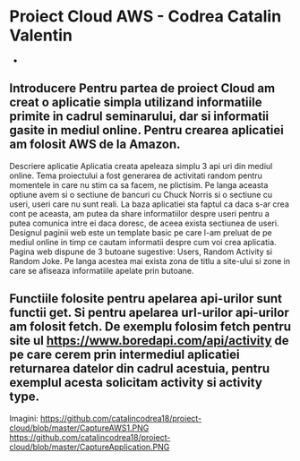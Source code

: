 # Proiect Cloud AWS - Codrea Catalin Valentin
-
Introducere
Pentru partea de proiect Cloud am creat o aplicatie simpla utilizand informatiile primite in cadrul seminarului, dar si informatii gasite in mediul online. Pentru crearea aplicatiei am folosit AWS de la Amazon.  
-
Descriere aplicatie
Aplicatia creata apeleaza simplu 3 api uri din mediul online. Tema proiectului a fost generarea de activitati random pentru momentele in care nu stim ca sa facem, ne plictisim. Pe langa aceasta optiune avem si o sectiune de bancuri cu Chuck Norris si o sectiune cu useri, useri care nu sunt reali. La baza aplicatiei sta faptul ca daca s-ar crea cont pe aceasta, am putea da share informatiilor despre useri pentru a putea comunica intre ei daca doresc, de aceea exista sectiunea de useri.
Designul paginii web este un template basic pe care l-am preluat de pe mediul online in timp ce cautam informatii despre cum voi crea aplicatia. Pagina web dispune de 3 butoane sugestive: Users, Random Activity si Random Joke. Pe langa acestea mai exista zona de titlu a site-ului si zone in care se afiseaza informatiile apelate prin butoane.

Functiile folosite pentru apelarea api-urilor sunt functii get. Si pentru apelarea url-urilor api-urilor am folosit fetch.
De exemplu folosim fetch pentru site ul https://www.boredapi.com/api/activity de pe care cerem prin intermediul aplicatiei returnarea datelor din cadrul acestuia, pentru exemplul acesta solicitam activity si activity type.
-
Imagini:
https://github.com/catalincodrea18/proiect-cloud/blob/master/CaptureAWS1.PNG
https://github.com/catalincodrea18/proiect-cloud/blob/master/CaptureApplication.PNG

